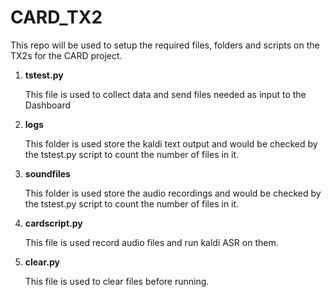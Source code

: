 # CARD_TX2
This repo will be used to setup the required files, folders and scripts on the TX2s for the CARD project.

1. **tstest.py**
 
   This file is used to collect data and send files needed as input to the Dashboard
      
2. **logs**
   
   This folder is used store the kaldi text output and would be checked by the tstest.py script to count the number of files in it.
         
3. **soundfiles**
   
   This folder is used store the audio recordings and would be checked by the tstest.py script to count the number of files in it.
   
4. **cardscript.py**
   
   This file is used record audio files and run kaldi ASR on them.
   
5. **clear.py**
   
   This file is used to clear files before running.

